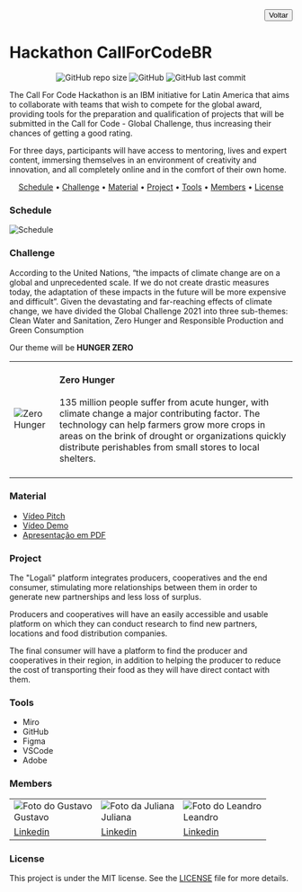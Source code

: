 <div align="right">
<a href="https://github.com/gpd38/desafioShaweeCallForCodeBR"><button type="button">Voltar</button></a>
</div>

# Hackathon CallForCodeBR

<p align="center">
  <img alt="GitHub repo size" src="https://img.shields.io/github/repo-size/gpd38/desafioShaweeCallForCodeBR?color=blue">
  <img alt="GitHub" src="https://img.shields.io/github/license/gpd38/desafioShaweeCallForCodeBR?color=green">
  <img alt="GitHub last commit" src="https://img.shields.io/github/last-commit/gpd38/desafioShaweeCallForCodeBR?color=red">
</p>

The Call For Code Hackathon is an IBM initiative for Latin America that aims to collaborate with teams that wish to compete for the global award, providing tools for the preparation and qualification of projects that will be submitted in the Call for Code - Global Challenge, thus increasing their chances of getting a good rating.

For three days, participants will have access to mentoring, lives and expert content, immersing themselves in an environment of creativity and innovation, and all completely online and in the comfort of their own home.

<p align="center">
  <a href="#Schedule">Schedule</a> •
  <a href="#Challenge">Challenge</a> •
  <a href="#Material">Material</a> •
  <a href="#Project">Project</a> •
  <a href="#Tools">Tools</a> •
  <a href="#Members">Members</a> •
  <a href="#License">License</a>
</p>

### Schedule

![Schedule](https://raw.githubusercontent.com/gpd38/desafioShaweeCallForCodeBR/main/imgReadme/cronogramaEN.png)

### Challenge

<p>According to the United Nations, “the impacts of climate change are on a global and unprecedented scale. If we do not create drastic measures today, the adaptation of these impacts in the future will be more expensive and difficult”. Given the devastating and far-reaching effects of climate change, we have divided the Global Challenge 2021 into three sub-themes: Clean Water and Sanitation, Zero Hunger and Responsible Production and Green Consumption</p>
<p>Our theme will be <strong>HUNGER ZERO</strong></p>

<table style="width:100%">
  <tr>
    <td><img alt="Zero Hunger" src="https://callforcode.shawee.io/img/zero-hunger.jpeg"></img></td>
    <td>
      <br><strong>Zero Hunger</strong></br>
      <br>135 million people suffer from acute hunger, with climate change a major contributing factor. The technology can help farmers grow more crops in areas on the brink of drought or organizations quickly distribute perishables from small stores to local shelters.</br></br>
    </td>
  </tr>
</table>

### Material

- [Vídeo Pitch](https://youtu.be/yCiAhAjf_Dg)
- [Vídeo Demo](https://youtu.be/NHkRNpB22Mo)
- [Apresentação em PDF](https://github.com/gpd38/desafioShaweeCallForCodeBR/blob/main/apresentacao/Apresentacao_callforcode_jul21.pdf)

### Project

<p>The "Logali" platform integrates producers, cooperatives and the end consumer, stimulating more relationships between them in order to generate new partnerships and less loss of surplus.</p>

<p>Producers and cooperatives will have an easily accessible and usable platform on which they can conduct research to find new partners, locations and food distribution companies.</p>

<p>The final consumer will have a platform to find the producer and cooperatives in their region, in addition to helping the producer to reduce the cost of transporting their food as they will have direct contact with them.</p>

### Tools

<ul>
  <li>Miro</li>
  <li>GitHub</li>
  <li>Figma</li>
  <li>VSCode</li>
  <li>Adobe</li>
</ul>

### Members

<table>
  <tr>
    <td><img alt="Foto do Gustavo" src="https://media-exp1.licdn.com/dms/image/C4E03AQHTRpKKU1Nptg/profile-displayphoto-shrink_800_800/0/1596412740803?e=1632355200&v=beta&t=_tHq8kQcYhTtEG5WEyjKBZr2LcCdt1mRGZ89BiceEss" /><br>Gustavo</td>
    <td><img alt="Foto da Juliana" src="https://media-exp1.licdn.com/dms/image/C4D03AQEYjEzbshc0vA/profile-displayphoto-shrink_800_800/0/1622758873325?e=1632355200&v=beta&t=3O951wftxKufrhdNLfJZ2ICfTWgG8Cr13FWR2LvJ-Sc" /><br>Juliana</td>
    <td><img alt="Foto do Leandro" src="https://media-exp1.licdn.com/dms/image/D4D35AQE03viAgdKtNA/profile-framedphoto-shrink_800_800/0/1621786677258?e=1627844400&v=beta&t=OL295T4S4eXCoF_a3MDpA4FcZF7dJ6HB8cOJyICflyA" /><br>Leandro</td>
  </tr>
  <tr>
    <td><a href="https://www.linkedin.com/in/gustavopereiradias/" target="_blank">Linkedin</a></td>
    <td><a href="https://www.linkedin.com/in/julianadcc/" target="_blank">Linkedin</a></td>
    <td><a href="https://www.linkedin.com/in/leandro-bezerra-/" target="_blank">Linkedin</a></td>
    </tr>
  </table>

### License

This project is under the MIT license. See the [LICENSE](LICENSE) file for more details.
